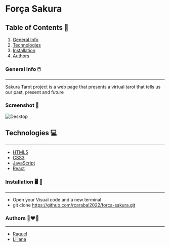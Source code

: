 # Força Sakura

## Table of Contents :closed_book:
1. [General Info](#general-info)
2. [Technologies](#technologies)
3. [Installation](#installation)
4. [Authors](#collaboration)



### General Info  :computer_mouse:
***
Sakura Tarot project is a web page that presents a virtual tarot that tells us our past, present and future

### Screenshot :flower_playing_cards:
![Desktop](/imagesakura.png)

## Technologies :computer:
***
* [HTML5](https://openwebinars.net/blog/que-es-html5/)
* [CSS3](https://openwebinars.net/blog/que-es-css3/)
* [JavaScript](https://www.javascript.com/)
* [React](https://es.reactjs.org/)



### Installation :desktop_computer: :electric_plug:
***
* Open your Visual code and a new terminal
* git clone https://github.com/rcarabal2022/forca-sakura.git

### Authors :couple_with_heart_woman_woman:
***
* [Raquel](https://github.com/rcarabal2022)
* [Liliana](https://github.com/LilianaDal)
